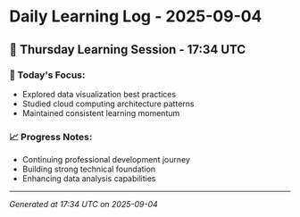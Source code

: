 # Daily Learning Log - 2025-09-04

## 📅 Thursday Learning Session - 17:34 UTC

### 🎯 Today's Focus:
- Explored data visualization best practices
- Studied cloud computing architecture patterns
- Maintained consistent learning momentum

### 📈 Progress Notes:
- Continuing professional development journey
- Building strong technical foundation
- Enhancing data analysis capabilities

---
*Generated at 17:34 UTC on 2025-09-04*
